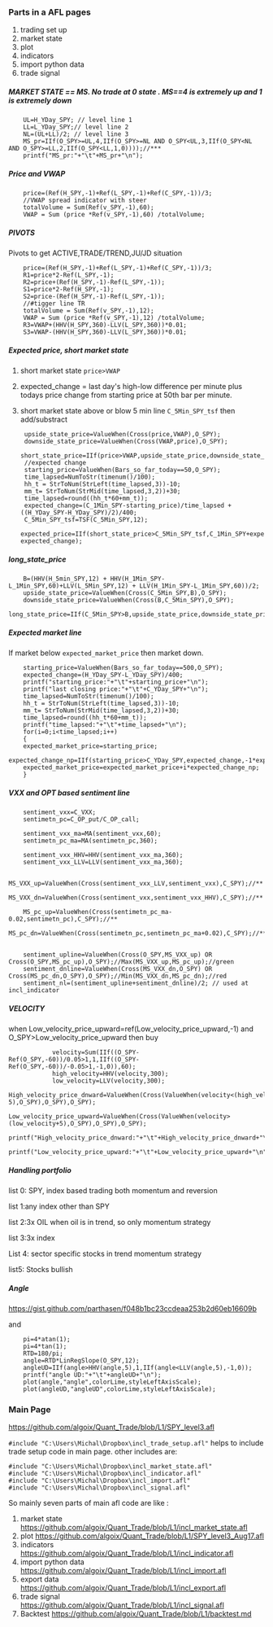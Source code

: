 ### Parts in a AFL pages
1. trading set up
2. market state
3. plot
4. indicators
5. import python data
6. trade signal

##### MARKET STATE == MS. No trade at 0 state . MS==4 is extremely up and 1 is extremely down
        UL=H_YDay_SPY; // level line 1
        LL=L_YDay_SPY;// level line 2
        NL=(UL+LL)/2; // level line 3
        MS_pr=IIf(O_SPY>=UL,4,IIf(O_SPY>=NL AND O_SPY<UL,3,IIf(O_SPY<NL AND O_SPY>=LL,2,IIf(O_SPY<LL,1,0))));//***
        printf("MS_pr:"+"\t"+MS_pr+"\n");

##### Price and VWAP
        price=(Ref(H_SPY,-1)+Ref(L_SPY,-1)+Ref(C_SPY,-1))/3;
        //VWAP spread indicator with steer 
        totalVolume = Sum(Ref(v_SPY,-1),60);
        VWAP = Sum (price *Ref(v_SPY,-1),60) /totalVolume;

##### PIVOTS
	
Pivots to get ACTIVE,TRADE/TREND,JU/JD situation

        price=(Ref(H_SPY,-1)+Ref(L_SPY,-1)+Ref(C_SPY,-1))/3;
        R1=price*2-Ref(L_SPY,-1);
        R2=price+(Ref(H_SPY,-1)-Ref(L_SPY,-1));
        S1=price*2-Ref(H_SPY,-1);
        S2=price-(Ref(H_SPY,-1)-Ref(L_SPY,-1));
        //#tigger line TR
        totalVolume = Sum(Ref(v_SPY,-1),12);
        VWAP = Sum (price *Ref(v_SPY,-1),12) /totalVolume;
        R3=VWAP+(HHV(H_SPY,360)-LLV(L_SPY,360))*0.01;
        S3=VWAP-(HHV(H_SPY,360)-LLV(L_SPY,360))*0.01;

##### Expected price, short market state
1. short market state `price>VWAP`
2.  expected_change = last day's high-low difference per minute plus todays price change from starting price at 50th bar per minute.
3. short market state above or blow 5 min line `C_5Min_SPY_tsf` then add/substract


        upside_state_price=ValueWhen(Cross(price,VWAP),O_SPY);
        downside_state_price=ValueWhen(Cross(VWAP,price),O_SPY);
        short_state_price=IIf(price>VWAP,upside_state_price,downside_state_price);
        //expected change
        starting_price=ValueWhen(Bars_so_far_today==50,O_SPY); 
        time_lapsed=NumToStr(timenum()/100);
        hh_t = StrToNum(StrLeft(time_lapsed,3))-10;
        mm_t= StrToNum(StrMid(time_lapsed,3,2))+30;
        time_lapsed=round((hh_t*60+mm_t));
        expected_change=(C_1Min_SPY-starting_price)/time_lapsed +((H_YDay_SPY-H_YDay_SPY)/2)/400;
        C_5Min_SPY_tsf=TSF(C_5Min_SPY,12);
        expected_price=IIf(short_state_price>C_5Min_SPY_tsf,C_1Min_SPY+expected_change,C_1Min_SPY-expected_change);

##### long_state_price

        B=(HHV(H_5min_SPY,12) + HHV(H_1Min_SPY-L_1Min_SPY,60)+LLV(L_5Min_SPY,12) + LLV(H_1Min_SPY-L_1Min_SPY,60))/2;
        upside_state_price=ValueWhen(Cross(C_5Min_SPY,B),O_SPY);
        downside_state_price=ValueWhen(Cross(B,C_5Min_SPY),O_SPY);
        long_state_price=IIf(C_5Min_SPY>B,upside_state_price,downside_state_price);

##### Expected market line
If market below `expected_market_price` then market down.

        starting_price=ValueWhen(Bars_so_far_today==500,O_SPY); 
        expected_change=(H_YDay_SPY-L_YDay_SPY)/400;
        printf("starting_price:"+"\t"+starting_price+"\n");
        printf("last closing price:"+"\t"+C_YDay_SPY+"\n");
        time_lapsed=NumToStr(timenum()/100);
        hh_t = StrToNum(StrLeft(time_lapsed,3))-10;
        mm_t= StrToNum(StrMid(time_lapsed,3,2))+30;
        time_lapsed=round((hh_t*60+mm_t));
        printf("time_lapsed:"+"\t"+time_lapsed+"\n");
        for(i=0;i<time_lapsed;i++)
        {
        expected_market_price=starting_price;
        expected_change_np=IIf(starting_price>C_YDay_SPY,expected_change,-1*expected_change);
        expected_market_price=expected_market_price+i*expected_change_np;
        }

##### VXX and OPT based sentiment line

        sentiment_vxx=C_VXX;
        sentimetn_pc=C_OP_put/C_OP_call;

        sentiment_vxx_ma=MA(sentiment_vxx,60);
        sentimetn_pc_ma=MA(sentimetn_pc,360);

        sentiment_vxx_HHV=HHV(sentiment_vxx_ma,360);
        sentiment_vxx_LLV=LLV(sentiment_vxx_ma,360);

        MS_VXX_up=ValueWhen(Cross(sentiment_vxx_LLV,sentiment_vxx),C_SPY);//**
        MS_VXX_dn=ValueWhen(Cross(sentiment_vxx,sentiment_vxx_HHV),C_SPY);//**

        MS_pc_up=ValueWhen(Cross(sentimetn_pc_ma-0.02,sentimetn_pc),C_SPY);//**
        MS_pc_dn=ValueWhen(Cross(sentimetn_pc,sentimetn_pc_ma+0.02),C_SPY);//**


        sentiment_upline=ValueWhen(Cross(O_SPY,MS_VXX_up) OR Cross(O_SPY,MS_pc_up),O_SPY);//Max(MS_VXX_up,MS_pc_up);//green
        sentiment_dnline=ValueWhen(Cross(MS_VXX_dn,O_SPY) OR Cross(MS_pc_dn,O_SPY),O_SPY);//Min(MS_VXX_dn,MS_pc_dn);//red
        sentiment_nl=(sentiment_upline+sentiment_dnline)/2; // used at incl_indicator

##### VELOCITY

when Low_velocity_price_upward=ref(Low_velocity_price_upward,-1) and O_SPY>Low_velocity_price_upward then buy

                velocity=Sum(IIf((O_SPY-Ref(O_SPY,-60))/0.05>1,1,IIf((O_SPY-Ref(O_SPY,-60))/-0.05>1,-1,0)),60);
                high_velocity=HHV(velocity,300);
                low_velocity=LLV(velocity,300);
                High_velocity_price_dnward=ValueWhen(Cross(ValueWhen(velocity<(high_velocity-5),O_SPY),O_SPY),O_SPY);
                Low_velocity_price_upward=ValueWhen(Cross(ValueWhen(velocity>(low_velocity+5),O_SPY),O_SPY),O_SPY);
                printf("High_velocity_price_dnward:"+"\t"+High_velocity_price_dnward+"\n");
                printf("Low_velocity_price_upward:"+"\t"+Low_velocity_price_upward+"\n");

##### Handling portfolio

list 0: SPY, index based trading both momentum and reversion

list 1:any index other than SPY

list 2:3x OIL when oil is in trend, so only momentum strategy

list 3:3x index 

List 4: sector specific stocks in trend momentum strategy

list5: Stocks bullish

##### Angle

https://gist.github.com/parthasen/f048b1bc23ccdeaa253b2d60eb16609b

and 

        pi=4*atan(1);
        pi=4*tan(1);
        RTD=180/pi;
        angle=RTD*LinRegSlope(O_SPY,12);
        angleUD=IIf(angle>HHV(angle,5),1,IIf(angle<LLV(angle,5),-1,0));
        printf("angle UD:"+"\t"+angleUD+"\n");
        plot(angle,"angle",colorLime,styleLeftAxisScale); 
        plot(angleUD,"angleUD",colorLime,styleLeftAxisScale); 


### Main Page
https://github.com/algoix/Quant_Trade/blob/L1/SPY_level3.afl

`#include "C:\Users\Michal\Dropbox\incl_trade_setup.afl"` helps to include trade setup code in main page.
other includes are:

	#include "C:\Users\Michal\Dropbox\incl_market_state.afl"
	#include "C:\Users\Michal\Dropbox\incl_indicator.afl"
	#include "C:\Users\Michal\Dropbox\incl_import.afl"
	#include "C:\Users\Michal\Dropbox\incl_signal.afl"

So mainly seven parts of main afl code are like : 

1. market state https://github.com/algoix/Quant_Trade/blob/L1/incl_market_state.afl
2. plot https://github.com/algoix/Quant_Trade/blob/L1/SPY_level3_Aug17.afl
3. indicators https://github.com/algoix/Quant_Trade/blob/L1/incl_indicator.afl
4. import python data https://github.com/algoix/Quant_Trade/blob/L1/incl_import.afl
5. export data https://github.com/algoix/Quant_Trade/blob/L1/incl_export.afl
6. trade signal https://github.com/algoix/Quant_Trade/blob/L1/incl_signal.afl
7. Backtest https://github.com/algoix/Quant_Trade/blob/L1/backtest.md

